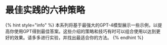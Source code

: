 # 最佳实践的六种策略

{% hint style="info" %}
本系列将基于最强大的GPT-4模型展示一些示例，以提高你使用GPT得到最佳答案。这些介绍的策略和技巧有时可以组合使用以达到更好的效果。请多多进行实验，并找出最适合你的方法。
{% endhint %}
